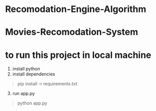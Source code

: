 # Recomodation-Engine-Algorithm
# Movies-Recomodation-System


# to run this project in local machine

1. install python
2. install dependencies
> pip install -r requirements.txt
3. run app.py
> python app.py




